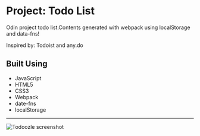 # Project: Todo List

Odin project todo list.Contents generated with webpack using localStorage and data-fns!

Inspired by:
Todoist and any.do

## Built Using

- JavaScript
- HTML5
- CSS3
- Webpack
- date-fns
- localStorage

---

![Todoozle screenshot](https://res.cloudinary.com/angelrodriguez/image/upload/v1672428161/Todoozle%20App/Tadoozie.png 'Project image')
